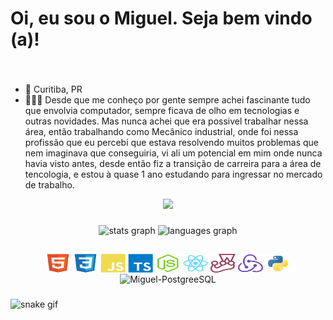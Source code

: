 <h1 align="left">Oi, eu sou o Miguel. Seja bem vindo (a)!</h1>

###

<br clear="both">

- 📍  Curitiba, PR
- 👨🏾‍💻 Desde que me conheço por gente sempre achei fascinante tudo que envolvia computador, sempre ficava de olho em tecnologias e outras novidades. Mas nunca achei que era possivel trabalhar nessa área, então trabalhando como Mecânico industrial, onde foi nessa profissão que eu percebi que estava resolvendo muitos problemas que nem imaginava que conseguiria, vi ali um potencial em mim onde nunca havia visto antes, desde então fiz a transição de carreira para a área de tencologia, e estou à quase 1 ano estudando para ingressar no mercado de trabalho.

<div align="center">
  <img height="222" src="https://i.pinimg.com/originals/c6/33/c2/c633c20ede82f0e0ced7d570dbe3a1f3.gif"  />
</div>

###

<div align="center">
  <img src="https://github-readme-stats.vercel.app/api?hide_title=false&hide_rank=false&show_icons=true&include_all_commits=true&count_private=true&disable_animations=false&theme=dracula&locale=en&hide_border=false&username=miguelnatantomaz" height="150" alt="stats graph"  />
  <img src="https://github-readme-stats.vercel.app/api/top-langs?locale=en&hide_title=false&layout=compact&card_width=320&langs_count=5&theme=dracula&hide_border=false&username=miguelnatantomaz" height="150" alt="languages graph"  />
</div>

##

<div align="center">
   <img align="center" alt="Miguel-HTML" title="HTML" height="30" width="40" src="https://raw.githubusercontent.com/devicons/devicon/master/icons/html5/html5-original.svg">
    <img align="center" alt="Miguel-CSS" title="CSS" height="30" width="40" src="https://raw.githubusercontent.com/devicons/devicon/master/icons/css3/css3-original.svg">
    <img align="center" alt="Miguel-Js" title="JavaScript" height="30" width="40" src="https://raw.githubusercontent.com/devicons/devicon/master/icons/javascript/javascript-plain.svg">
    <img align="center" alt="Miguel-Ts" title="TypeScript" height="30" width="40" src="https://raw.githubusercontent.com/devicons/devicon/master/icons/typescript/typescript-plain.svg">
    <img align="center" alt="Miguel-NodeJS" title="NodeJS" height="30" width="40" src="https://raw.githubusercontent.com/devicons/devicon/master/icons/nodejs/nodejs-original.svg">
    <img align="center" alt="Miguel-React" title="React" height="30" width="40" src="https://raw.githubusercontent.com/devicons/devicon/master/icons/react/react-original.svg">
    <img align="center" alt="Miguel-Jest" title="Jest" height="30" width="40" src="https://raw.githubusercontent.com/devicons/devicon/master/icons/jest/jest-plain.svg">
    <img align="center" alt="Miguel-Redux" title="Redux" height="30" width="40" src="https://raw.githubusercontent.com/devicons/devicon/master/icons/redux/redux-original.svg">
    <img align="center" alt="Miguel-Python" title="Python" height="30" width="40" src="https://raw.githubusercontent.com/devicons/devicon/master/icons/python/python-original.svg">
    <img align="center" alt="Miguel-PostgreeSQL" title="PostgreeSQL" height="30" width="40" src="https://cdn.jsdelivr.net/gh/devicons/devicon/icons/postgresql/postgresql-original.svg">
</div>

###

 ![snake gif](https://github.com/miguelnatantomaz/miguelnatantomaz/blob/output/github-contribution-grid-snake.svg)

###
